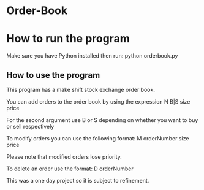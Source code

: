# Order-Book

# How to run the program
Make sure you have Python installed then run:
python orderbook.py

## How to use the program
This program has a make shift stock exchange order book. 

You can add orders to the order book by using the expression 
N B|S size price

For the second argument use B or S depending on whether you want to buy or sell respectively

To modify orders you can use the following format:
M orderNumber size price

Please note that modified orders lose priority.

To delete an order use the format:
D orderNumber

This was a one day project so it is subject to refinement. 
